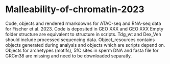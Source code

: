 # Malleability-of-chromatin-2023
Code, objects and rendered rmarkdowns for ATAC-seq and RNA-seq data for Fischer et al. 2023. Code is deposited in GEO XXX and GEO XXX
Empty folder structure are equivalent to structure in scripts.
Tdg_wt and Dex_Veh should include processed sequencing data.
Object_resources contains objects generated during analysis and objects which are scripts depend on.
Objects for archetypes (motifs), 5fC sites in sperm DNA and fasta file for GRCm38 are missing and need to be downloaded separatly. 
